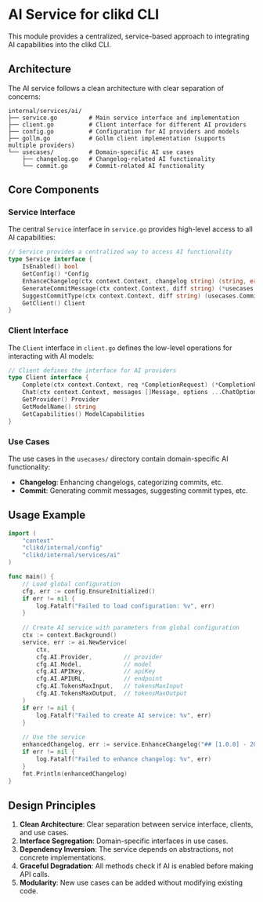 # AI Service for clikd CLI

This module provides a centralized, service-based approach to integrating AI capabilities into the clikd CLI.

## Architecture

The AI service follows a clean architecture with clear separation of concerns:

```
internal/services/ai/
├── service.go         # Main service interface and implementation
├── client.go          # Client interface for different AI providers
├── config.go          # Configuration for AI providers and models
├── gollm.go           # Gollm client implementation (supports multiple providers)
└── usecases/          # Domain-specific AI use cases
    ├── changelog.go   # Changelog-related AI functionality
    └── commit.go      # Commit-related AI functionality
```

## Core Components

### Service Interface

The central `Service` interface in `service.go` provides high-level access to all AI capabilities:

```go
// Service provides a centralized way to access AI functionality
type Service interface {
    IsEnabled() bool
    GetConfig() *Config
    EnhanceChangelog(ctx context.Context, changelog string) (string, error)
    GenerateCommitMessage(ctx context.Context, diff string) (*usecases.CommitDetails, error)
    SuggestCommitType(ctx context.Context, diff string) (usecases.CommitType, error)
    GetClient() Client
}
```

### Client Interface

The `Client` interface in `client.go` defines the low-level operations for interacting with AI models:

```go
// Client defines the interface for AI providers
type Client interface {
    Complete(ctx context.Context, req *CompletionRequest) (*CompletionResponse, error)
    Chat(ctx context.Context, messages []Message, options ...ChatOption) (*CompletionResponse, error)
    GetProvider() Provider
    GetModelName() string
    GetCapabilities() ModelCapabilities
}
```

### Use Cases

The use cases in the `usecases/` directory contain domain-specific AI functionality:

- **Changelog**: Enhancing changelogs, categorizing commits, etc.
- **Commit**: Generating commit messages, suggesting commit types, etc.

## Usage Example

```go
import (
    "context"
    "clikd/internal/config"
    "clikd/internal/services/ai"
)

func main() {
    // Load global configuration
    cfg, err := config.EnsureInitialized()
    if err != nil {
        log.Fatalf("Failed to load configuration: %v", err)
    }
    
    // Create AI service with parameters from global configuration
    ctx := context.Background()
    service, err := ai.NewService(
        ctx,
        cfg.AI.Provider,         // provider
        cfg.AI.Model,            // model
        cfg.AI.APIKey,           // apiKey
        cfg.AI.APIURL,           // endpoint
        cfg.AI.TokensMaxInput,   // tokensMaxInput
        cfg.AI.TokensMaxOutput,  // tokensMaxOutput
    )
    if err != nil {
        log.Fatalf("Failed to create AI service: %v", err)
    }
    
    // Use the service
    enhancedChangelog, err := service.EnhanceChangelog("## [1.0.0] - 2023-01-01\n- Fixed bugs\n- Added features")
    if err != nil {
        log.Fatalf("Failed to enhance changelog: %v", err)
    }
    fmt.Println(enhancedChangelog)
}
```

## Design Principles

1. **Clean Architecture**: Clear separation between service interface, clients, and use cases.
2. **Interface Segregation**: Domain-specific interfaces in use cases.
3. **Dependency Inversion**: The service depends on abstractions, not concrete implementations.
4. **Graceful Degradation**: All methods check if AI is enabled before making API calls.
5. **Modularity**: New use cases can be added without modifying existing code. 
